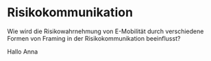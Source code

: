# Risikokommunikation
Wie wird die Risikowahrnehmung von E-Mobilität durch verschiedene Formen von Framing in der Risikokommunikation beeinflusst?

Hallo Anna 
